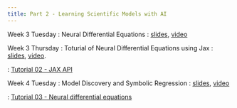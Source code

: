 ```yaml
---
title: Part 2 - Learning Scientific Models with AI
---
```





Week 3 Tuesday
: Neural Differential Equations
  : [slides](https://www.dropbox.com/scl/fi/hcg9pna0qdjanvgo9wl88/week3-Tuesday.pdf?rlkey=d6zq57wcycbhacb62cv5fku2u&st=70ol63w7&dl=0),   [video](https://youtu.be/GlY1695Wu9c)


Week 3 Thursday
: Toturial of Neural Differential Equations using Jax
  : [slides](https://www.dropbox.com/scl/fi/ekhmy5f0ts67l0t63b430/week-3-Thursday.pdf?rlkey=stwe4hra2i0o7acoi06p6l0ri&st=v5dalanl&dl=0), [video](https://youtu.be/wmIwMo468f4).


: [Tutorial 02 - JAX API](https://www.dropbox.com/scl/fi/mgibjcbzukscx9ygdw0v8/Tutorial-02-thinking_in_jax.ipynb?rlkey=ee81pey2d147yvtn43iueayq7&st=74z7qcb3&dl=0)


Week 4 Tuesday
: Model Discovery and Symbolic Regression
  : [slides](), [video]()

  
: [Tutorial 03 - Neural differential equations](https://www.dropbox.com/scl/fi/a3xzltechyz164g1z8qec/Tutorial-3-Introduction-to-JAX-NDEs-and-diffusion-models.ipynb?rlkey=wju6mhwwouauz5jv5tw20xfbn&st=py4qvyg0&dl=0)